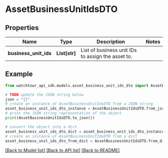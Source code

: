 # AssetBusinessUnitIdsDTO


## Properties

Name | Type | Description | Notes
------------ | ------------- | ------------- | -------------
**business_unit_ids** | **List[str]** | List of business unit IDs to assign the asset to. | 

## Example

```python
from watchtowr_api_sdk.models.asset_business_unit_ids_dto import AssetBusinessUnitIdsDTO

# TODO update the JSON string below
json = "{}"
# create an instance of AssetBusinessUnitIdsDTO from a JSON string
asset_business_unit_ids_dto_instance = AssetBusinessUnitIdsDTO.from_json(json)
# print the JSON string representation of the object
print(AssetBusinessUnitIdsDTO.to_json())

# convert the object into a dict
asset_business_unit_ids_dto_dict = asset_business_unit_ids_dto_instance.to_dict()
# create an instance of AssetBusinessUnitIdsDTO from a dict
asset_business_unit_ids_dto_from_dict = AssetBusinessUnitIdsDTO.from_dict(asset_business_unit_ids_dto_dict)
```
[[Back to Model list]](../README.md#documentation-for-models) [[Back to API list]](../README.md#documentation-for-api-endpoints) [[Back to README]](../README.md)


